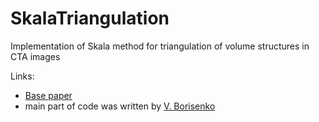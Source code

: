 # SkalaTriangulation

Implementation of Skala method for triangulation of volume structures in CTA images

Links: 
 - [Base paper](http://dx.doi.org/10.25205/1818-7900-2019-17-3-5-17)
 - main part of code was written by [V. Borisenko](http://mech.math.msu.su/~vvb/)
